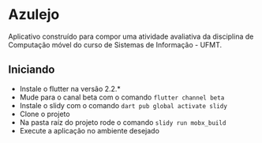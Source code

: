# Azulejo

Aplicativo construído para compor uma atividade avaliativa da disciplina de Computação móvel do curso de Sistemas de Informação - UFMT.

## Iniciando

- Instale o flutter na versão 2.2.*
- Mude para o canal beta com o comando `flutter channel beta`
- Instale o slidy com o comando `dart pub global activate slidy`
- Clone o projeto
- Na pasta raíz do projeto rode o comando `slidy run mobx_build`
- Execute a aplicação no ambiente desejado
